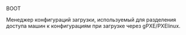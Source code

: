BOOT

Менеджер конфигураций загрузки, используемый для разделения доступа машин к конфигурациям при загрузке через gPXE/PXElinux.
